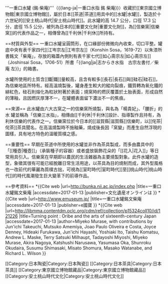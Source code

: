 '''一重口水罐 (銘·柴庵)'''（{{lang-ja|一重口水指 銘 柴庵}}）收藏於[[東京國立博物館|東京國立博物館]]，屬於日本[[茶道|茶道]]用具中的[[水罐|水罐]]，製造於十六世紀的[[安土桃山時代|安土桃山時代]]。此水罐的高 14.7 公分，口徑 17.3 公分，底徑 15.5 公分，被列為日本的[[重要文化財|重要文化財]]，為[[信樂窯|信樂窯]]的代表作品之一，相傳曾為[[千利休|千利休]]所持有。

==材質與外型==
一重口水罐呈圓筒形，在口緣部份微微向內收束，切口平整。罐底中央有表千家四代[[江岑宗左|江岑宗左]]（Konshin Sosa，1619-72）以朱漆所書銘文「柴庵」，存放的箱蓋內側則有表千家七代[[如心斋宗左|如心斋宗左]]（Joshinsai Sosa，1706-51）所書「{{lang|ja|志からき水指　古宗左書付／柴庵 左}}」的箱書。

水罐所使用的土質含[[鐵|鐵]]量較高，且含有較多[[長石|長石]]與[[硅石|硅石]]，為信樂地區所特有。經高溫燒製後，罐身產生較大的縱向裂痕，鐵質轉為氧化鐵的緋紅色，硅石則熔化為粒狀附著於表面；燒窯時的燃灰覆蓋於土胎表面，形成自然的薄釉，且因燃灰厚薄不一，在罐體表面留下濃淡不一的焦痕。

==來源==
此水罐由六大古窯之一的信樂窯所燒製，與名為「楊貴妃」、「腰折」的水
罐並稱為「信樂三水指」，相傳由[[千利休|千利休]]設計、指導製作且持有，為利休信樂的代表作之一。信樂窯位於今日本的[[滋賀縣|滋賀縣]]信樂町，以[[侘茶|侘茶]]茶具聞名，在高溫燒製時不施釉藥，燒成後長因「窯變」而產生自然浮現的圖樣，具有地方特色的溫暖質樸之感。

==重要性==
早期在茶道中所使用的水罐並非作為茶具製成，而多由農具中的「[[種壺|種壺]]」（承裝種子的容器）或者盛放裝飾花朵的「[[花入|花入]]」等日常用具引入。信樂窯在早期即以農民的生活雜器為主要燒製對象。此件水罐的造型，象徵其很有可能已經脫離日常生活用途，以茶具為目的燒制而成，其外型風格也一改前代的華麗為質樸古拙，可視為[[室町時代|室町時代]]至[[桃山時代|桃山時代]]的時代風潮發生巨大變革下的前導作品。

==參考資料==
*{{Cite web |url=http://bunka.nii.ac.jp/index.php |title=一重口水罐銘文柴庵 |accessdate=2017-01-13 |publisher=文化遺産オンラインは }}
*{{Cite web |url=http://www.emuseum.jp/ |title=一重口水罐銘文柴庵 |accessdate=2017-01-13 |publisher=e國寶 }}
*{{Cite web |url=http://libmma.contentdm.oclc.org/cdm/ref/collection/p15324coll10/id/121226 |title=Turning point : Oribe and the arts of sixteenth-century Japan |accessdate=2017-01-13 |author=Miyeko Murase, with contributions by Jun'ichi Takeuchi, Mutsuko Amemiya, Joao Paulo Oliveira e Costa, Joyce Denney, Hideaki Furukawa, Jun'ichi Hayashi, Yoshiaki Ito, Taishu Komatsu, Andrew L. Maske, Terry Satsuki Milhaupt, Tadayoshi Miyoshi, Miyeko Murase, Akira Nagoya, Katshushi Narusawa, Yasumasa Oka, Shunroku Okudaira, Susumu Shimasaki, Misato Shomura, Masako Watanabe, and Richard L. Wilson }}

[[Category:日本陶瓷|Category:日本陶瓷]]
[[Category:日本茶具|Category:日本茶具]]
[[Category:東京國立博物館藏品|Category:東京國立博物館藏品]]
[[Category:安土桃山時代文化|Category:安土桃山時代文化]]
